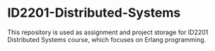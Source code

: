 # ID2201-Distributed-Systems
This repository is used as assignment and project storage for ID2201 Distributed Systems course, which focuses on Erlang programming.

